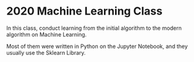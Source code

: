 # 2020 Machine Learning Class

In this class, conduct learning from the initial algorithm 
to the modern algorithm on Machine Learning.

Most of them were written in Python on the Jupyter Notebook, 
and they usually use the Sklearn Library.
